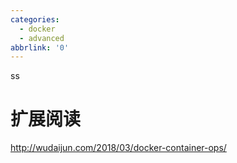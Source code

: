 ```yaml
---
categories:
  - docker
  - advanced
abbrlink: '0'
---
```




ss


# 扩展阅读

http://wudaijun.com/2018/03/docker-container-ops/
